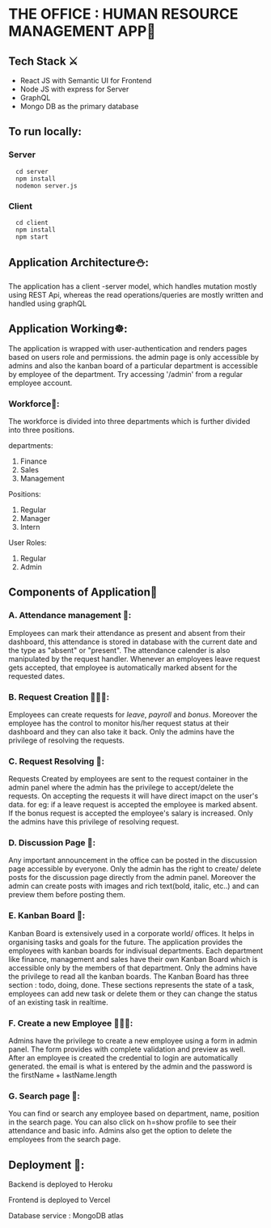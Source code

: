 <h1 text-align = "center">THE OFFICE : HUMAN RESOURCE MANAGEMENT APP💼</h1>



## Tech Stack ⚔
<ul>
  <li>React JS with Semantic UI for Frontend</li>
  <li>Node JS with express for Server</li>
  <li>GraphQL</li>
  <li>Mongo DB as the primary database</li>
</ul>

## To run locally:
### Server
```
  cd server
  npm install 
  nodemon server.js
```

### Client
```
  cd client
  npm install 
  npm start
```
## Application Architecture⛄️:
<p>The application has a client -server model, which handles mutation mostly using REST Api, whereas the read operations/queries are mostly written and handled
using graphQL</p>

## Application Working☸️:
<p>
 The application is wrapped with user-authentication and renders pages based on users role and permissions.
 the admin page is only accessible by admins and also the kanban board of a particular department is accessible by employee of the department.
 Try accessing '/admin' from a regular employee account.
</p>

### Workforce🦾:
<p>
 The workforce is divided into three departments which is further divided into three positions.
 
 departments: 
 
 <ol>
  <li>Finance</li>
  <li>Sales</li>
  <li>Management</li>
 </ol>
 
 Positions: 
 
 <ol>
  <li>Regular</li>
  <li>Manager</li>
  <li>Intern</li>
 </ol>
</p>

User Roles: 
 
 <ol>
  <li>Regular</li>
  <li>Admin</li>
 </ol>
</p>

## Components of Application🐳

### A. Attendance management 📅: 
<p>
Employees can mark their attendance as present and absent from their dashboard, this attendance is stored in database with the current date and the
type as "absent" or "present". The attendance calender is also manipulated by the request handler. Whenever an employees leave request gets accepted,
that employee is automatically marked absent for the requested dates.
</p>

### B. Request Creation 👨🏻‍💻: 
<p>
Employees can create requests for <em>leave</em>, <em>payroll</em> and <em>bonus</em>. Moreover the employee has the control to monitor his/her request status 
at their dashboard and they can also take it back. Only the admins have the privilege of resolving the requests.  
</p>

### C. Request Resolving 💯: 
<p>
Requests Created by employees are sent to the request container in the admin panel where the admin has the privilege to accept/delete the requests.
On accepting the requests it will have direct imapct on the user's data. for eg: if a leave request is accepted the employee is marked absent.
If the bonus request is accepted the employee's salary is increased.
Only the admins have this privilege of resolving request.
</p>

### D. Discussion Page 📣: 
<p>
Any important announcement in the office can be posted in the discussion page accessible by everyone. Only the admin has the right to create/ delete posts
for the discussion page directly from the admin panel. Moreover the admin can create posts with images and rich text(bold, italic, etc..) and can preview 
them before posting them.
</p>

### E. Kanban Board 📝: 
<p>
Kanban Board is extensively used in a corporate world/ offices. It helps in organising tasks and goals for the future. The application provides the employees
with kanban boards for indivisual departments. Each department like finance, management and sales have their own Kanban Board which is accessible only by the
members of that department.
Only the admins have the privilege to read all the kanban boards.
The Kanban Board has three section : todo, doing, done. These sections represents the state of a task, employees can add new task or delete them or they 
can change the status of an existing task in realtime.
</p>

### F. Create a new Employee 👨🏼‍🎓: 
<p>
Admins have the privilege to create a new employee using a form in admin panel. The form provides with complete validation and preview as well.
After an employee is created the credential to login are automatically generated. the email is what is entered by the admin and the password is the 
firstName + lastName.length
</p>

### G. Search page 🔎: 
<p>
You can find or search any employee based on department, name, position in the search page. You can also click on h=show profile to see their attendance and 
basic info.
Admins also get the option to delete the employees from the search page.
</p>

## Deployment 🚀:
<p>Backend is deployed to Heroku</p>
<p>Frontend is deployed to Vercel</p>
<p>Database service : MongoDB atlas</p>

